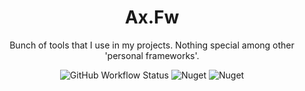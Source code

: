 <div align="center">
 
# Ax.Fw
Bunch of tools that I use in my projects. Nothing special among other 'personal frameworks'.

![GitHub Workflow Status](https://img.shields.io/github/actions/workflow/status/casualshammy/Ax.Fw/publish-fw-nuget.yml)
![Nuget](https://img.shields.io/nuget/v/Ax.Fw)
![Nuget](https://img.shields.io/nuget/dt/Ax.Fw)
  
</div>
